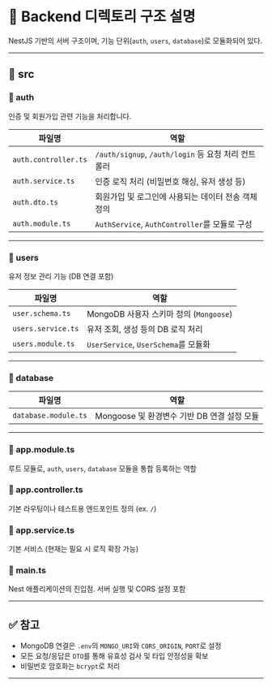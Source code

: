 # 📁 Backend 디렉토리 구조 설명

NestJS 기반의 서버 구조이며, 기능 단위(`auth`, `users`, `database`)로 모듈화되어 있다.

---

## 📁 src

### 📁 auth

인증 및 회원가입 관련 기능을 처리합니다.

| 파일명               | 역할                                                |
| -------------------- | --------------------------------------------------- |
| `auth.controller.ts` | `/auth/signup`, `/auth/login` 등 요청 처리 컨트롤러 |
| `auth.service.ts`    | 인증 로직 처리 (비밀번호 해싱, 유저 생성 등)        |
| `auth.dto.ts`        | 회원가입 및 로그인에 사용되는 데이터 전송 객체 정의 |
| `auth.module.ts`     | `AuthService`, `AuthController`를 모듈로 구성       |

---

### 📁 users

유저 정보 관리 기능 (DB 연결 포함)

| 파일명             | 역할                                    |
| ------------------ | --------------------------------------- |
| `user.schema.ts`   | MongoDB 사용자 스키마 정의 (`Mongoose`) |
| `users.service.ts` | 유저 조회, 생성 등의 DB 로직 처리       |
| `users.module.ts`  | `UserService`, `UserSchema`를 모듈화    |

---

### 📁 database

| 파일명               | 역할                                        |
| -------------------- | ------------------------------------------- |
| `database.module.ts` | Mongoose 및 환경변수 기반 DB 연결 설정 모듈 |

---

### 📄 app.module.ts

루트 모듈로, `auth`, `users`, `database` 모듈을 통합 등록하는 역할

### 📄 app.controller.ts

기본 라우팅이나 테스트용 엔드포인트 정의 (ex. `/`)

### 📄 app.service.ts

기본 서비스 (현재는 필요 시 로직 확장 가능)

### 📄 main.ts

Nest 애플리케이션의 진입점. 서버 실행 및 CORS 설정 포함

---

## ✅ 참고

- MongoDB 연결은 `.env`의 `MONGO_URI`와 `CORS_ORIGIN`, `PORT`로 설정
- 모든 요청/응답은 `DTO`를 통해 유효성 검사 및 타입 안정성을 확보
- 비밀번호 암호화는 `bcrypt`로 처리

---

